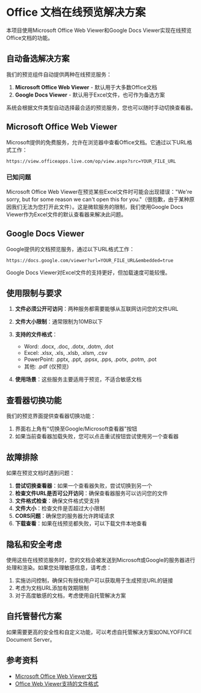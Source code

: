 # Office 文档在线预览解决方案

本项目使用Microsoft Office Web Viewer和Google Docs Viewer实现在线预览Office文档的功能。

## 自动备选解决方案

我们的预览组件自动提供两种在线预览服务：

1. **Microsoft Office Web Viewer** - 默认用于大多数Office文档
2. **Google Docs Viewer** - 默认用于Excel文件，也可作为备选方案

系统会根据文件类型自动选择最合适的预览服务，您也可以随时手动切换查看器。

## Microsoft Office Web Viewer

Microsoft提供的免费服务，允许在浏览器中查看Office文档。它通过以下URL格式工作：

```
https://view.officeapps.live.com/op/view.aspx?src=YOUR_FILE_URL
```

### 已知问题

Microsoft Office Web Viewer在预览某些Excel文件时可能会出现错误："We're sorry, but for some reason we can't open this for you."（很抱歉，由于某种原因我们无法为您打开此文件）。这是微软服务的限制，我们使用Google Docs Viewer作为Excel文件的默认查看器来解决此问题。

## Google Docs Viewer

Google提供的文档预览服务，通过以下URL格式工作：

```
https://docs.google.com/viewer?url=YOUR_FILE_URL&embedded=true
```

Google Docs Viewer对Excel文件的支持更好，但加载速度可能较慢。

## 使用限制与要求

1. **文件必须公开可访问**：两种服务都需要能够从互联网访问您的文件URL
2. **文件大小限制**：通常限制为10MB以下
3. **支持的文件格式**：
   - Word: .docx, .doc, .dotx, .dotm, .dot
   - Excel: .xlsx, .xls, .xlsb, .xlsm, .csv
   - PowerPoint: .pptx, .ppt, .ppsx, .pps, .potx, .potm, .pot
   - 其他: .pdf (仅预览)

4. **使用场景**：这些服务主要适用于预览，不适合敏感文档

## 查看器切换功能

我们的预览界面提供查看器切换功能：

1. 界面右上角有"切换至Google/Microsoft查看器"按钮
2. 如果当前查看器加载失败，您可以点击重试按钮尝试使用另一个查看器

## 故障排除

如果在预览文档时遇到问题：

1. **尝试切换查看器**：如果一个查看器失败，尝试切换到另一个
2. **检查文件URL是否可公开访问**：确保查看器服务可以访问您的文件
3. **文件格式检查**：确保文件格式受支持
4. **文件大小**：检查文件是否超过大小限制
5. **CORS问题**：确保您的服务器允许跨域请求
6. **下载查看**：如果在线预览都失败，可以下载文件本地查看

## 隐私和安全考虑

使用这些在线预览服务时，您的文档会被发送到Microsoft或Google的服务器进行处理和渲染。如果您处理敏感信息，请考虑：

1. 实施访问控制，确保只有授权用户可以获取用于生成预览URL的链接
2. 考虑为文档URL添加有效期限制
3. 对于高度敏感的文档，考虑使用自托管解决方案

## 自托管替代方案

如果需要更高的安全性和自定义功能，可以考虑自托管解决方案如ONLYOFFICE Document Server。

## 参考资料

- [Microsoft Office Web Viewer文档](https://support.microsoft.com/zh-cn/office/使用-office-web-viewer-查看-office-文件-1cc2d9d3-8e5b-4f58-8105-43885e324021)
- [Office Web Viewer支持的文件格式](https://support.microsoft.com/zh-cn/office/web-浏览器中的-office-文件格式支持-0943ff2c-6014-4e75-a016-149d53e6d1bb) 